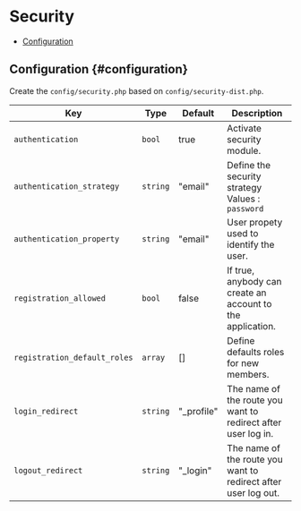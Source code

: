 # Security

- [Configuration](#configuration)

## Configuration {#configuration}

Create the `config/security.php` based on `config/security-dist.php`.

|Key|Type|Default|Description|
|--|--|--|--|
|`authentication`|`bool`|true|Activate security module.|
|`authentication_strategy`|`string`|"email"|Define the security strategy<br>Values : `password`|`email`|`2fa`.|
|`authentication_property`|`string`|"email"|User propety used to identify the user.|
|`registration_allowed`|`bool`|false|If true, anybody can create an account to the application.|
|`registration_default_roles`|`array`|[]|Define defaults roles for new members.|
|`login_redirect`|`string`|"_profile"|The name of the route you want to redirect after user log in.|
|`logout_redirect`|`string`|"_login"|The name of the route you want to redirect after user log out.|
